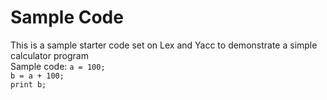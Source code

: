 # Sample Code
This is a sample starter code set on Lex and Yacc to demonstrate a simple calculator program  
Sample code:
 `a = 100;`  
 `b = a + 100;`  
 `print b;`  
 

